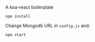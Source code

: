 A koa-react boilerplate

```shell
npm install
```

Change Mongodb URL in `config.js` and:

```shell
npm start
```